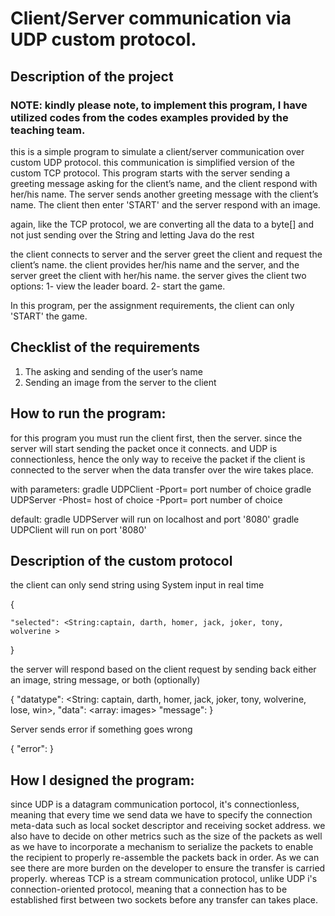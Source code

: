 
# Client/Server communication via UDP custom protocol.

## Description of the project

### NOTE: kindly please note, to implement this program, I have utilized codes from the codes examples provided by the teaching team.


this is a simple program to simulate a client/server communication over custom UDP protocol.
this communication is simplified version of the custom TCP protocol. This program starts with the server sending a greeting message asking for the client’s name, and the client respond with her/his name. The server sends another greeting message with the client’s name. The client then enter 'START' and the server respond with an image.

again, like the TCP protocol, we are  converting all the data to a byte[] and not just sending over the String and letting Java do the rest

the client connects to server and the server greet the client and request the client’s name.
the client provides her/his name and the server, and the server greet the client with her/his name.
the server gives the client two options:
1- view the leader board.
2- start the game.

In this program, per the assignment requirements, the client can only 'START' the game.


## Checklist of the requirements 

1. The asking and sending of the user’s name
2. Sending an image from the server to the client


## How to run the program:
for this program you must run the client first, then the server.
 since the server will start sending the packet once it connects. and UDP is connectionless, hence the only way to receive the packet if the client is connected to the server when the data transfer over the wire takes place.


with parameters:
gradle UDPClient -Pport= port number of choice
gradle UDPServer -Phost= host of choice -Pport= port number of choice

default:
gradle UDPServer will run on localhost and port '8080'
gradle UDPClient  will run on port '8080'


## Description of the custom protocol

the client can only send string using System input in real time

{
 
    "selected": <String:captain, darth, homer, jack, joker, tony, wolverine > 
    
}
    
   
the server will respond based on the client request by sending back either an image, string message, or both (optionally)
   

{
   "datatype": <String: captain, darth, homer, jack, joker, tony, wolverine, lose, win>, 
   "data": <array: images> 
   "message":<optional message>
}

   
Server sends error if something goes wrong


{
    "error": <error string> 
}

   
##  How I designed the program:

since UDP is a datagram communication portocol, it's connectionless, meaning that every time we send data we have to specify the connection meta-data such as local socket descriptor and receiving socket address. we also have to decide on other metrics such as the size of the packets as well as  we  have to incorporate a mechanism to serialize the packets to enable the recipient to properly re-assemble the packets back in order. As we can see there are more burden on the developer to ensure the transfer is carried properly. whereas TCP is a stream communication protocol, unlike UDP i's connection-oriented protocol, meaning that a connection has to be established first between two sockets before any transfer can takes place.    
  

